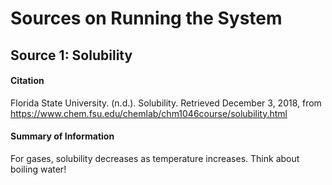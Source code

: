 # Sources on Running the System

## Source 1: Solubility

#### Citation
Florida State University. (n.d.). Solubility. Retrieved December 3, 2018, from https://www.chem.fsu.edu/chemlab/chm1046course/solubility.html

#### Summary of Information

For gases, solubility decreases as temperature increases. Think about boiling water!
